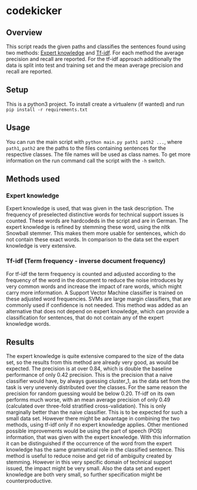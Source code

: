 # codekicker

## Overview
This script reads the given paths and classifies the sentences found using two methods: [Expert knowledge](#expert_knowledge) and [Tf-idf](#tfidf).
For each method the average precision and recall are reported. For the tf-idf approach additionally the data is split into test and training set and the mean average precision and recall are reported.

## Setup
This is a python3 project. To install create a virtualenv (if wanted) and run `pip install -r requirements.txt`

## Usage
You can run the main script with `python main.py path1 path2 ...`, where `path1`, `path2` are the paths to the files containing sentences for the respective classes.
The file names will be used as class names. To get more information on the run command call the script with the `-h` switch.


## Methods used

### <a name="expert_knowledge"></a>Expert knowledge
Expert knowledge is used, that was given in the task description. The frequency of preselected distinctive words for technical support issues is counted.
 These words are hardcodeds in the script and are in German. The expert knowledge is refined by stemming these word, using the
 nltk Snowball stemmer. This makes them more usable for sentences, which do not contain these exact words. In comparison to the data set the expert knowledge is very extensive.


### <a name="tfidf"></a>Tf-idf (Term frequency - inverse document frequency)
For tf-idf the term frequency is counted and adjusted according to the frequency of the word in the document to reduce the noise
 introduces by very common words and increase the impact of rare words, which might carry more information.
  A Support Vector Machine classifier is trained on these adjusted word frequencies. SVMs are large margin classifiers, that
 are commonly used if confidence is not needed. This method was added as an alternative that does not depend on expert knowledge,
  which can provide a classification for sentences, that do not contain any of the expert knowledge words.


## Results
The expert knowledge is quite extensive compared to the size of the data set, so the results from this method are already
very good, as would be expected. The precision is at over 0.84, which is double the baseline performance of only 0.42 precision.
 This is the precision that a naive classifier would have, by always guessing cluster_1, as the data set from the task is very unevenly distributed over the classes.
 For the same reason the precision for random guessing would be below 0.20.
 Tf-idf on its own performs much worse, with an mean average precision of only 0.49 (calculated over three-fold stratified cross-validation).
 This is only marginally better than the naive classifier. This is to be expected for such a small data set.
  However there might be advantage in combining the two methods, using tf-idf only if no expert knowledge applies.
Other mentioned possible improvements would be using the part of speech (POS) information, that was given with the expert knowledge.
 With this information it can be distinguished if the occurrence of the word from the expert knowledge has the same grammatical role in the
 classified sentence. This method is useful to reduce noise and get rid of ambiguity created by stemming. However in this very specific domain
 of technical support issued, the impact might be very small. Also the data set and expert knowledge are both very small, so further specification might be counterproductive.

